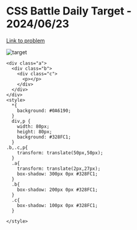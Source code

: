 # CSS Battle Daily Target - 2024/06/23

[Link to problem](https://cssbattle.dev/play/IXVliJZnb7hcDJk8xloq)

![target](https://firebasestorage.googleapis.com/v0/b/cssbattleapp.appspot.com/o/user%2Fummd3POvEDfFyeFvVdOMG3OOrwE2%2Ftargets%2Ftarget_peK94Xk.png?alt=media)

```
<div class="a">
  <div class="b">
    <div class="c">
      <p></p>
    </div>
  </div>
</div>
<style>
  *{
    background: #0A6190;
  }
  div,p {
    width: 80px;
    height: 80px;
    background: #328FC1;
  }
.b,.c,p{
    transform: translate(50px,50px);
  }
  .a{
    transform: translate(2px,27px);
    box-shadow: 300px 0px #328FC1;
  }
  .b{
    box-shadow: 200px 0px #328FC1;
  }
  .c{
    box-shadow: 100px 0px #328FC1;
  }

</style>
```